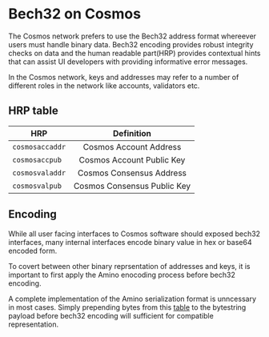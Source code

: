 # Bech32 on Cosmos

The Cosmos network prefers to use the Bech32 address format whereever users must handle binary data. Bech32 encoding provides robust integrity checks on data and the human readable part(HRP) provides contextual hints that can assist UI developers with providing informative error messages.

In the Cosmos network, keys and addresses may refer to a number of different roles in the network like accounts, validators etc.


## HRP table     

| HRP        | Definition |
| ------------- |:-------------:|
| `cosmosaccaddr`     | Cosmos Account Address     |
| `cosmosaccpub`      | Cosmos Account Public Key  |
| `cosmosvaladdr`     | Cosmos Consensus Address   |
| `cosmosvalpub`      | Cosmos Consensus Public Key|

## Encoding

While all user facing interfaces to Cosmos software should exposed bech32 interfaces, many internal interfaces encode binary value in hex or base64 encoded form.

To covert between other binary reprsentation of addresses and keys, it is important to first apply the Amino enocoding process before bech32 encoding.

A complete implementation of the Amino serialization format is unncessary in most cases. Simply prepending bytes from this [table](https://github.com/tendermint/tendermint/blob/master/docs/spec/blockchain/encoding.md#public-key-cryptography) to the bytestring payload before bech32 encoding will sufficient for compatible representation.

 